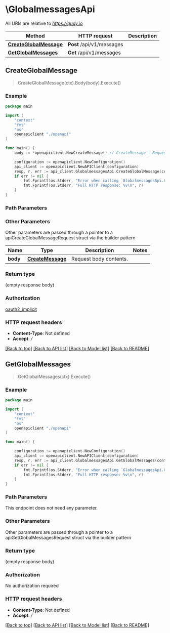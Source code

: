 # \GlobalmessagesApi

All URIs are relative to *https://quay.io*

Method | HTTP request | Description
------------- | ------------- | -------------
[**CreateGlobalMessage**](GlobalmessagesApi.md#CreateGlobalMessage) | **Post** /api/v1/messages | 
[**GetGlobalMessages**](GlobalmessagesApi.md#GetGlobalMessages) | **Get** /api/v1/messages | 



## CreateGlobalMessage

> CreateGlobalMessage(ctx).Body(body).Execute()





### Example

```go
package main

import (
    "context"
    "fmt"
    "os"
    openapiclient "./openapi"
)

func main() {
    body := *openapiclient.NewCreateMessage() // CreateMessage | Request body contents.

    configuration := openapiclient.NewConfiguration()
    api_client := openapiclient.NewAPIClient(configuration)
    resp, r, err := api_client.GlobalmessagesApi.CreateGlobalMessage(context.Background()).Body(body).Execute()
    if err != nil {
        fmt.Fprintf(os.Stderr, "Error when calling `GlobalmessagesApi.CreateGlobalMessage``: %v\n", err)
        fmt.Fprintf(os.Stderr, "Full HTTP response: %v\n", r)
    }
}
```

### Path Parameters



### Other Parameters

Other parameters are passed through a pointer to a apiCreateGlobalMessageRequest struct via the builder pattern


Name | Type | Description  | Notes
------------- | ------------- | ------------- | -------------
 **body** | [**CreateMessage**](CreateMessage.md) | Request body contents. | 

### Return type

 (empty response body)

### Authorization

[oauth2_implicit](../README.md#oauth2_implicit)

### HTTP request headers

- **Content-Type**: Not defined
- **Accept**: */*

[[Back to top]](#) [[Back to API list]](../README.md#documentation-for-api-endpoints)
[[Back to Model list]](../README.md#documentation-for-models)
[[Back to README]](../README.md)


## GetGlobalMessages

> GetGlobalMessages(ctx).Execute()





### Example

```go
package main

import (
    "context"
    "fmt"
    "os"
    openapiclient "./openapi"
)

func main() {

    configuration := openapiclient.NewConfiguration()
    api_client := openapiclient.NewAPIClient(configuration)
    resp, r, err := api_client.GlobalmessagesApi.GetGlobalMessages(context.Background()).Execute()
    if err != nil {
        fmt.Fprintf(os.Stderr, "Error when calling `GlobalmessagesApi.GetGlobalMessages``: %v\n", err)
        fmt.Fprintf(os.Stderr, "Full HTTP response: %v\n", r)
    }
}
```

### Path Parameters

This endpoint does not need any parameter.

### Other Parameters

Other parameters are passed through a pointer to a apiGetGlobalMessagesRequest struct via the builder pattern


### Return type

 (empty response body)

### Authorization

No authorization required

### HTTP request headers

- **Content-Type**: Not defined
- **Accept**: */*

[[Back to top]](#) [[Back to API list]](../README.md#documentation-for-api-endpoints)
[[Back to Model list]](../README.md#documentation-for-models)
[[Back to README]](../README.md)

